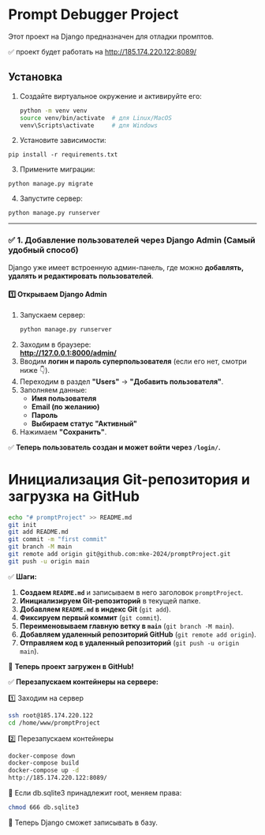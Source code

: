 # Prompt Debugger Project

Этот проект на Django предназначен для отладки промптов.

✅ проект будет работать на http://185.174.220.122:8089/

## Установка
1. Создайте виртуальное окружение и активируйте его:
   ```bash
   python -m venv venv
   source venv/bin/activate  # для Linux/MacOS
   venv\Scripts\activate     # для Windows
   
2. Установите зависимости:
```shell
pip install -r requirements.txt
``` 
3. Примените миграции:
```shell
python manage.py migrate
``` 
4. Запустите сервер:
```shell
python manage.py runserver
``` 
-------

### ✅ **1. Добавление пользователей через Django Admin (Самый удобный способ)**
Django уже имеет встроенную админ-панель, где можно **добавлять, удалять и редактировать пользователей**.

#### **1️⃣ Открываем Django Admin**
1. Запускаем сервер:
   ```bash
   python manage.py runserver
   ```
2. Заходим в браузере:  
   **http://127.0.0.1:8000/admin/**
3. Вводим **логин и пароль суперпользователя** (если его нет, смотри ниже 👇).
4. Переходим в раздел **"Users"** → **"Добавить пользователя"**.
5. Заполняем данные:  
   - **Имя пользователя**  
   - **Email (по желанию)**  
   - **Пароль**  
   - **Выбираем статус "Активный"**
6. Нажимаем **"Сохранить"**.  

✅ **Теперь пользователь создан и может войти через `/login/`.**


# Инициализация Git-репозитория и загрузка на GitHub

```bash
echo "# promptProject" >> README.md
git init
git add README.md
git commit -m "first commit"
git branch -M main
git remote add origin git@github.com:mke-2024/promptProject.git
git push -u origin main
```

✅ **Шаги:**
1. **Создаем `README.md`** и записываем в него заголовок `promptProject`.
2. **Инициализируем Git-репозиторий** в текущей папке.
3. **Добавляем `README.md` в индекс Git** (`git add`).
4. **Фиксируем первый коммит** (`git commit`).
5. **Переименовываем главную ветку в `main`** (`git branch -M main`).
6. **Добавляем удаленный репозиторий GitHub** (`git remote add origin`).
7. **Отправляем код в удаленный репозиторий** (`git push -u origin main`).

🚀 **Теперь проект загружен в GitHub!**

✅ **Перезапускаем контейнеры на сервере:**

1️⃣ Заходим на сервер

```bash
ssh root@185.174.220.122
cd /home/www/promptProject
```
2️⃣ Перезапускаем контейнеры

```bash
docker-compose down
docker-compose build
docker-compose up -d
http://185.174.220.122:8089/
```
📌 Если db.sqlite3 принадлежит root, меняем права:

```bash
chmod 666 db.sqlite3
```
📌 Теперь Django сможет записывать в базу.